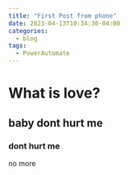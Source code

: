 ```yaml
---
title: "First Post from phone"
date: 2023-04-13T10:34:30-04:00
categories:
  - blog
tags:
  - PowerAutomate
---
```


# What is love?
## baby dont hurt me
### dont hurt me
no more
